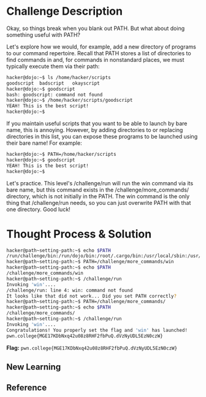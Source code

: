 # Challenge Description
Okay, so things break when you blank out PATH. But what about doing something useful with PATH?

Let's explore how we would, for example, add a new directory of programs to our command repertoire. Recall that PATH stores a list of directories to find commands in and, for commands in nonstandard places, we must typically execute them via their path:
```bash
hacker@dojo:~$ ls /home/hacker/scripts
goodscript	badscript	okayscript
hacker@dojo:~$ goodscript
bash: goodscript: command not found
hacker@dojo:~$ /home/hacker/scripts/goodscript
YEAH! This is the best script!
hacker@dojo:~$
```
If you maintain useful scripts that you want to be able to launch by bare name, this is annoying. However, by adding directories to or replacing directories in this list, you can expose these programs to be launched using their bare name! For example:
```bash
hacker@dojo:~$ PATH=/home/hacker/scripts
hacker@dojo:~$ goodscript
YEAH! This is the best script!
hacker@dojo:~$
```
Let's practice. This level's /challenge/run will run the win command via its bare name, but this command exists in the /challenge/more_commands/ directory, which is not initially in the PATH. The win command is the only thing that /challenge/run needs, so you can just overwrite PATH with that one directory. Good luck!
# Thought Process & Solution

```bash
hacker@path~setting-path:~$ echo $PATH
/run/challenge/bin:/run/dojo/bin:/root/.cargo/bin:/usr/local/sbin:/usr/local/bin:/usr/sbin:/usr/bin:/sbin:/bin
hacker@path~setting-path:~$ PATH=/challenge/more_commands/win
hacker@path~setting-path:~$ echo $PATH
/challenge/more_commands/win
hacker@path~setting-path:~$ /challenge/run
Invoking 'win'....
/challenge/run: line 4: win: command not found
It looks like that did not work... Did you set PATH correctly?
hacker@path~setting-path:~$ PATH=/challenge/more_commands/
hacker@path~setting-path:~$ echo $PATH
/challenge/more_commands/
hacker@path~setting-path:~$ /challenge/run
Invoking 'win'....
Congratulations! You properly set the flag and 'win' has launched!
pwn.college{MGE17KDbNxq42u08z8RHF2fbPuQ.dVzNyUDL5EzN0czW}
```
**Flag:** `pwn.college{MGE17KDbNxq42u08z8RHF2fbPuQ.dVzNyUDL5EzN0czW}`
## New Learning
## Reference
